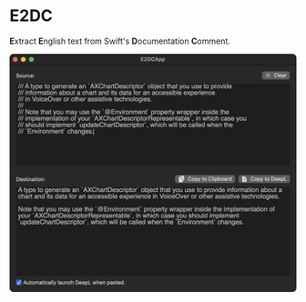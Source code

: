 # E2DC

**E**xtract **E**nglish text from Swift's **D**ocumentation **C**omment.

<img src="./Screenshot/screenshot.png" />

